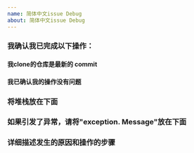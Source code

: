 ```yaml
---
name: 简体中文issue Debug
about: 简体中文issue Debug
---
```


### 我确认我已完成以下操作：
#### 我clone的仓库是最新的 commit
#### 我已确认我的操作没有问题

### 将堆栈放在下面

### 如果引发了异常，请将"exception. Message"放在下面

### 详细描述发生的原因和操作的步骤